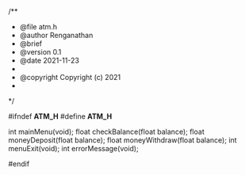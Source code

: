 

/**
 * @file atm.h
 * @author Renganathan
 * @brief 
 * @version 0.1
 * @date 2021-11-23
 * 
 * @copyright Copyright (c) 2021
 * 
 */

#ifndef __ATM_H__
#define __ATM_H__

int mainMenu(void);
float checkBalance(float balance);
float moneyDeposit(float balance);
float moneyWithdraw(float balance);
int menuExit(void);
int errorMessage(void);

#endif
